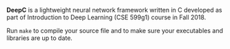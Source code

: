 **DeepC** is a lightweight neural network framework written in C developed as part of Introduction to Deep Learning (CSE 599g1) course in Fall 2018.

Run ```make``` to compile your source file and to make sure your executables and libraries are up to date.